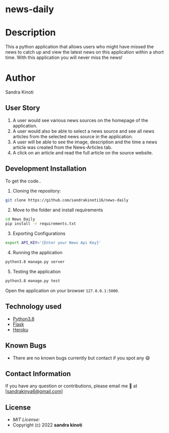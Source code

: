 # news-daily
# Description
This a python application that allows users who might have missed the news to catch up and view the latest news on this application within a short time. With this application you will never miss the news!
# Author
Sandra Kinoti
## User Story

1. A user would see various news sources on the homepage of the application.
2. A user would also be able to select a news source and see all news articles from the selected news source in the application.
3. A user will be able to see the image, description and the time a news article was created from the News-Articles tab.
4. A click on an article and read the full article on the source website.


## Development Installation
To get the code..

1. Cloning the repository:
  ```bash
  git clone https://github.com/sandrakinoti16/news-daily
  ```
2. Move to the folder and install requirements
  ```bash
  cd News_Daily
  pip install -r requirements.txt
  ```
3. Exporting Configurations
  ```bash
  export API_KEY='{Enter your News Api Key}'
  ```
4. Running the application
  ```bash
  python3.8 manage.py server
  ```
5. Testing the application
  ```bash
  python3.8 manage.py test
  ```
Open the application on your browser `127.0.0.1:5000`.


## Technology used

* [Python3.8](https://www.python.org/)
* [Flask](http://flask.pocoo.org/)
* [Heroku](https://heroku.com)
## Known Bugs
* There are no known bugs currently but contact if you spot any 😄
## Contact Information 

If you have any question or contributions, please email me 📧 at [sandrakinya6@gmail.com]

## License
* *MIT License:*
* Copyright (c) 2022 **sandra kinoti**
